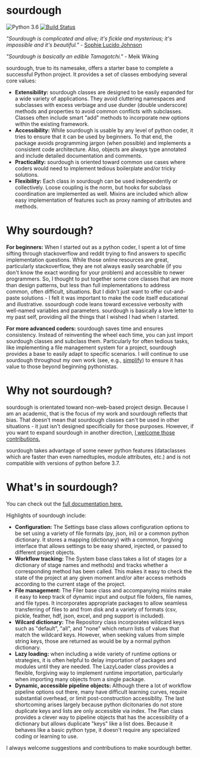 # sourdough

![Python 3.6](https://img.shields.io/badge/python-3.6-blue.svg)
[![Build Status](https://img.shields.io/travis/with_precedent/sourdough.svg)](https://travis-ci.org/with_precedent/sourdough)

<em>"Sourdough is complicated and alive; it's fickle and mysterious; it's impossible and it's beautiful."</em> - [Sophie Lucido Johnson](https://www.bonappetit.com/story/sourdough-starter-love-letter)

<em>"Sourdough is basically an edible Tamagotchi."</em> - Meik Wiking

sourdough, true to its namesake, offers a starter base to complete a successful Python project. It provides a set of classes embodying several core values:
* **Extensibility:** sourdough classes are designed to be easily expanded for a wide variety of applications. They avoid cluttering namespaces and subclasses with excess verbiage and use dunder (double underscore) methods and properties to avoid common conflicts with subclasses. Classes often include smart "add" methods to incorporate new options within the existing framework.
* **Accessibility:** While sourdough is usable by any level of python coder, it tries to ensure that it can be used by beginners. To that end, the package avoids programming jargon (when possible) and implements a consistent code architecture. Also, objects are always type annotated and include detailed documentation and comments.
* **Practicality:** sourdough is oriented toward common use cases where coders would need to implement tedious boilerplate and/or tricky solutions.
* **Flexibility:** Each class in sourdough can be used independently or collectively. Loose coupling is the norm, but hooks for subclass coordination are implemented as well. Mixins are included which allow easy implementation of features such as proxy naming of attributes and methods.

# Why sourdough?

**For beginners:** When I started out as a python coder, I spent a lot of time sifting through stackoverflow and reddit trying to find answers to specific implementation questions. While those online resources are great, particularly stackoverflow, they are not always easily searchable (if you don't know the exact wording for your problem) and accessible to newer programmers. So, I thought to put together some core classes that are more than design patterns, but less than full implementations to address common, often difficult, situations. But I didn't just want to offer cut-and-paste solutions - I felt it was important to make the code itself educational and illustrative. ssourdough code leans toward excessive verbosity with well-named variables and parameters. sourdough is basically a love letter to my past self, providing all the things that I wished I had when I started.

**For more advanced coders:** sourdough saves time and ensures consistency. Instead of reinventing the wheel each time, you can just import sourdough classes and subclass them. Particularly for often tedious tasks, like implementing a file management system for a project, sourdough provides a base to easily adapt to specific scenarios. I will continue to use sourdough throughout my own work (see, e.g., [simplify](https://www.github.com/WithPrecedent/simplify)) to ensure it has value to those beyond beginning pythonistas.

# Why not sourdough?

sourdough is orientated toward non-web-based project design. Because I am an academic, that is the focus of my work and sourdough reflects that bias. That doesn't mean that sourdough classes can't be used in other situations - it just isn't designed specificially for those purposes. However, if you want to expand sourdough in another direction, [I welcome those contributions.](https://github.com/WithPrecedent/sourdough/contributors_guide.md)

sourdough takes advantage of some newer python features (dataclasses which are faster than even namedtuples, module attributes, etc.) and is not compatible with versions of python before 3.7.

# What's in sourdough?

You can check out the [full documentation here.]()

Highlights of sourdough include:
* **Configuration:** The Settings base class allows configuration options to be set using a variety of file formats (py, json, ini) or a common python dictionary. It stores a mapping (dictionary) with a common, forgiving interface that allows settings to be easy shared, injected, or passed to different project objects.
* **Workflow tracking:** The System base class takes a list of stages (or a dictionary of stage names and methods) and tracks whether a corresponding method has been called. This makes it easy to check the state of the project at any given moment and/or alter access methods according to the current stage of the project.
* **File management:** The Filer base class and accompanying mixins make it easy to keep track of dynamic input and output file folders, file names, and file types. It incorporates appropriate packages to allow seamless transferring of files to and from disk and a variety of formats (csv, pickle, feather, hdf, json, excel, and png support is included).
* **Wilcard dictionary:** The Repository class incorporates wildcard keys such as "default", "all", and "none" which return lists of values that match the wildcard keys. However, when seeking values from simple string keys, those are returned as would be by a normal python dictionary.
* **Lazy loading:** when including a wide variety of runtime options or strategies, it is often helpful to delay importation of packages and modules until they are needed. The LazyLoader class provides a flexible, forgiving way to implement runtime importation, particularly when importing many objects from a single package.
* **Dynamic, accessible pipeline objects:** Although there a lot of workflow pipeline options out there, many have difficult learning curves, require substantial overhead, or limit post-construction accessiblity. The last shortcoming arises largely because python dicitonaries do not store duplicate keys and lists are only accessible via index. The Plan class provides a clever way to pipeline objects that has the accessibility of a dictionary but allows duplicate "keys" like a list does. Because it behaves like a basic python type, it doesn't require any specialized coding or learning to use.

I always welcome suggestions and contributions to make sourdough better.
